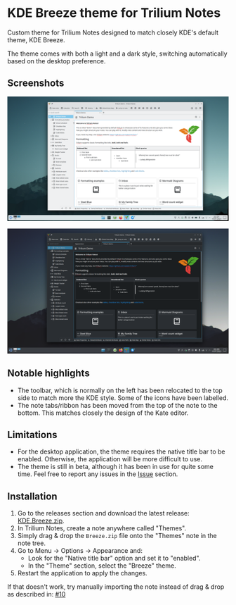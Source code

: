 # KDE Breeze theme for Trilium Notes

Custom theme for Trilium Notes designed to match closely KDE's default theme, KDE Breeze.

The theme comes with both a light and a dark style, switching automatically based on the desktop preference.

## Screenshots

![Screenshot of Trilium Notes with Breeze Light](./etc/screenshots/breeze-light.png)

![Screenshot of Trilium Notes with Breeze Dark](./etc/screenshots/breeze-dark.png)

## Notable highlights

* The toolbar, which is normally on the left has been relocated to the top side to match more the KDE style. Some of the icons have been labelled.
* The note tabs/ribbon has been moved from the top of the note to the bottom. This matches closely the design of the Kate editor.

## Limitations

* For the desktop application, the theme requires the native title bar to be enabled. Otherwise, the application will be more difficult to use.
* The theme is still in beta, although it has been in use for quite some time. Feel free to report any issues in the [Issue](https://github.com/eliandoran/breeze-trilium/issues) section.

## Installation

1. Go to the releases section and download the latest release: [KDE.Breeze.zip](https://github.com/eliandoran/breeze-trilium/releases/latest/download/KDE.Breeze.zip).
2. In Trilium Notes, create a note anywhere called "Themes".
3. Simply drag & drop the `Breeze.zip` file onto the "Themes" note in the note tree.
4. Go to Menu -> Options -> Appearance and:
    * Look for the "Native title bar" option and set it to "enabled".
    * In the "Theme" section, select the "Breeze" theme.
5. Restart the application to apply the changes.

If that doesn't work, try manually importing the note instead of drag & drop as described in: [#10](https://github.com/eliandoran/breeze-trilium/issues/10#issuecomment-1946719797)